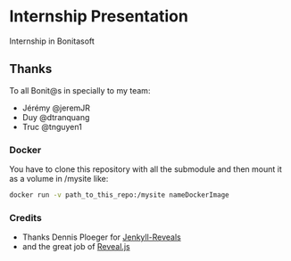 # Internship Presentation
Internship in Bonitasoft


## Thanks
To all Bonit@s in specially to my team:
* Jérémy @jeremJR
* Duy @dtranquang
* Truc @tnguyen1

### Docker
You have to clone this repository with all the submodule and then mount it as a volume in /mysite like:
```bash
docker run -v path_to_this_repo:/mysite nameDockerImage
```

### Credits

* Thanks Dennis Ploeger for [Jenkyll-Reveals](https://github.com/dploeger/jekyll-revealjs)
* and the great job of [Reveal.js](http://lab.hakim.se/reveal-js/#/)

